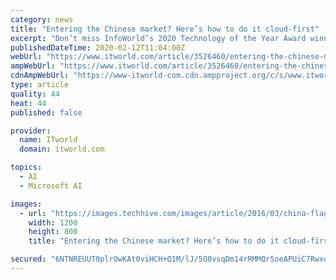 ```yaml
---
category: news
title: "Entering the Chinese market? Here’s how to do it cloud-first"
excerpt: "Don’t miss InfoWorld’s 2020 Technology of the Year Award winners: The best software development, cloud computing, data analytics, and machine learning products of the year] The advantages ... publishing a website without completing the ICP process. Microsoft Azure similarly offers an extensive playbook online for companies wanting to ..."
publishedDateTime: 2020-02-12T11:04:00Z
webUrl: "https://www.itworld.com/article/3526460/entering-the-chinese-market-heres-how-to-do-it-cloud-first.html"
ampWebUrl: "https://www.itworld.com/article/3526460/entering-the-chinese-market-heres-how-to-do-it-cloud-first.amp.html"
cdnAmpWebUrl: "https://www-itworld-com.cdn.ampproject.org/c/s/www.itworld.com/article/3526460/entering-the-chinese-market-heres-how-to-do-it-cloud-first.amp.html"
type: article
quality: 44
heat: 44
published: false

provider:
  name: ITworld
  domain: itworld.com

topics:
  - AI
  - Microsoft AI

images:
  - url: "https://images.techhive.com/images/article/2016/03/china-flag-100647977-large.jpg"
    width: 1200
    height: 800
    title: "Entering the Chinese market? Here’s how to do it cloud-first"

secured: "6NTNREUUT0plrOwKAt0viHCH+Q1M/lJ/5O8vsqDm14rRMMQr5oeAPUiC7RwxdJJ0T8p1IhwcxnKgI3SmyXAz+ACSEXOpWOS72FYzw7cTRT5lr8Tqz2+GhSoeAFZc/OzrvXTvBPoXeQ18U4FFL9dz8BKnKnvT9wE96lOPt1t6wQWSU91U+VkVhHxcfmgEVifF8OXH1U8UpTyH3x6DX/CMB4wUT+dYdXAvvc8/Kxcyqogild3haVDSDR9cZBlpYmMbrmZwK538d9BvGP3705CETInYhRcQ4SnOt6dn52rdA7t/glYoL75SfHB1D4/gB8hH;PZUXVbomd1JCtiPTjlJw/A=="
---
```


